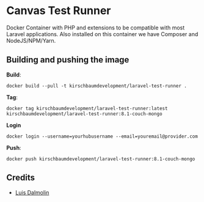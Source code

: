 # Canvas Test Runner

Docker Container with PHP and extensions to be compatible with most Laravel applications. Also installed on this container we have Composer and NodeJS/NPM/Yarn.

## Building and pushing the image

**Build**:

```
docker build --pull -t kirschbaumdevelopment/laravel-test-runner .
```

**Tag**:

```
docker tag kirschbaumdevelopment/laravel-test-runner:latest kirschbaumdevelopment/laravel-test-runner:8.1-couch-mongo
```

**Login**
```
docker login --username=yourhubusername --email=youremail@provider.com
```


**Push**:

```
docker push kirschbaumdevelopment/laravel-test-runner:8.1-couch-mongo
```

## Credits

- [Luis Dalmolin](https://github.com/luisdalmolin)
